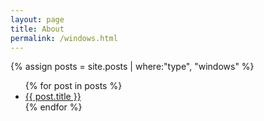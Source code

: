 ```yaml
---
layout: page
title: About
permalink: /windows.html
---
```

{% assign posts = site.posts | where:"type", "windows" %}

<ul>
{% for post in posts %}
<li>
<a href="{{ site.url }}{{site.baseurl}}{{ post.url }}">{{ post.title }}</a>
</li>
{% endfor %}
<ul>
